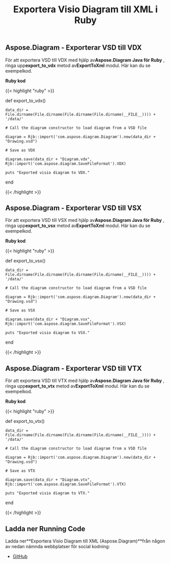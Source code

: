 ﻿---
title: Exportera Visio Diagram till XML i Ruby
type: docs
weight: 70
url: /sv/java/export-visio-diagram-to-xml-in-ruby/
---
## **Aspose.Diagram - Exporterar VSD till VDX**
För att exportera VSD till VDX med hjälp av**Aspose.Diagram Java för Ruby** , ringa upp**export_to_vdx** metod av**ExportToXml** modul. Här kan du se exempelkod.

**Ruby kod**

{{< highlight "ruby" >}}

 def export_to_vdx()

    data_dir = File.dirname(File.dirname(File.dirname(File.dirname(__FILE__)))) + '/data/'

    # Call the diagram constructor to load diagram from a VSD file

    diagram = Rjb::import('com.aspose.diagram.Diagram').new(data_dir + "Drawing.vsd")

    # Save as VDX

    diagram.save(data_dir + "Diagram.vdx", Rjb::import('com.aspose.diagram.SaveFileFormat').VDX)

    puts "Exported visio diagram to VDX."

end

{{< /highlight >}}
## **Aspose.Diagram - Exporterar VSD till VSX**
För att exportera VSD till VSX med hjälp av**Aspose.Diagram Java för Ruby** , ringa upp**export_to_vsx** metod av**ExportToXml** modul. Här kan du se exempelkod.

**Ruby kod**

{{< highlight "ruby" >}}

 def export_to_vsx()

    data_dir = File.dirname(File.dirname(File.dirname(File.dirname(__FILE__)))) + '/data/'

    # Call the diagram constructor to load diagram from a VSD file

    diagram = Rjb::import('com.aspose.diagram.Diagram').new(data_dir + "Drawing.vsd")

    # Save as VSX

    diagram.save(data_dir + "Diagram.vsx", Rjb::import('com.aspose.diagram.SaveFileFormat').VSX)

    puts "Exported visio diagram to VSX."

end

{{< /highlight >}}
## **Aspose.Diagram - Exporterar VSD till VTX**
För att exportera VSD till VTX med hjälp av**Aspose.Diagram Java för Ruby** , ringa upp**export_to_vtx** metod av**ExportToXml** modul. Här kan du se exempelkod.

**Ruby kod**

{{< highlight "ruby" >}}

 def export_to_vtx()

    data_dir = File.dirname(File.dirname(File.dirname(File.dirname(__FILE__)))) + '/data/'

    # Call the diagram constructor to load diagram from a VSD file

    diagram = Rjb::import('com.aspose.diagram.Diagram').new(data_dir + "Drawing.vsd")

    # Save as VTX

    diagram.save(data_dir + "Diagram.vtx", Rjb::import('com.aspose.diagram.SaveFileFormat').VTX)

    puts "Exported visio diagram to VTX."

end

{{< /highlight >}}
## **Ladda ner Running Code**
 Ladda ner**Exportera Visio Diagram till XML (Aspose.Diagram)**från någon av nedan nämnda webbplatser för social kodning:

- [GitHub](https://github.com/asposediagram/Aspose.Diagram-for-Java/blob/master/Plugins/Aspose_Diagram_Java_for_Ruby/lib/asposediagramjava/Export/exporttoxml.rb)
